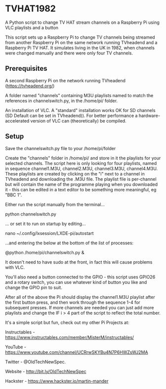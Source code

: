 # TVHAT1982
A Python script to change TV HAT stream channels on a Raspberry Pi using VLC playlists and a button


This script sets up a Raspberry Pi to change TV channels being streamed from another Raspberry Pi on the same network running TVheadend and a Raspberry Pi TV HAT. It simulates living in the UK in 1982, when channels were changed manually and there were only four TV channels.

Prerequisites
-------------

A second Raspberry Pi on the network running TVheadend (https://tvheadend.org/)

A folder named "channels" containing M3U playlists named to match the references in channelswitch.py, in the /home/pi/ folder.

An installation of VLC. A "standard" installation works OK for SD channels (SD Default can be set in TVheadend)). For better performance a hardware-accelerated version of VLC can (theoretically) be compiled.

Setup
-----

Save the channelswitch.py file to your /home/pi/folder

Create the "channels" folder in /home/pi/ and store in it the playlists for your selected channels. The script here is only looking for four playlists, named in sequence channel1.M3U, channel2.M3U, channel3.M3U, channel4.M3U. These playlists are created by clicking on the "i" next to a channel in TVheadend and downloading the .M3U file. The playlist file is per-channel but will contain the name of the programme playing when you downloaded it - this can be edited in a text editor to be something more meaningful, eg "BBC 1". 

Either run the script manually from the terminal...

  python channelswitch.py

... or set it to run on startup by editing...

  nano ~/.config/lxsession/LXDE-pi/autostart

...and entering the below at the bottom of the list of processes:

  @python /home/pi/channelswitch.py &

It doesn't need to have sudo at the front, in fact this will cause problems with VLC.

You'll also need a button connected to the GPIO - this script uses GPIO26 and a rotary switch, you can use whatever kind of button you like and change the GPIO pin to suit. 

After all of the above the Pi should display the channel1.M3U playlist after the first button press, and then work through the sequence 1-4 for subsequent presses. If more channels are needed you can just add more playlists and change the IF i > 4 part of the script to reflect the total number. 

It's a simple script but fun, check out my other Pi Projects at: 

Instructables - https://www.instructables.com/member/MisterM/instructables/ 

YouTube - https://www.youtube.com/channel/UCRrwSKYBu4N7P6HWZsWJ2MA

Twitter - @OldTechNewSpec. 

Website - http://bit.ly/OldTechNewSpec

Hackster - https://www.hackster.io/martin-mander


